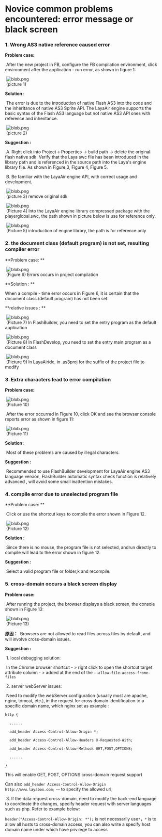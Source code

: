 # Novice common problems encountered: error message or black screen



### 1. Wrong AS3 native reference caused error

**Problem case:**

​        After the new project in FB, configure the FB compilation environment, click environment after the application - run error, as shown in figure 1:

​        	![blob.png](img/1.png)<br/>
​        (picture 1)

**Solution :**

​         The error is due to the introduction of native Flash AS3 into the code and the inheritance of native AS3 Sprite API. The LayaAir engine supports the basic syntax of the Flash AS3 language but not native AS3 API ones with reference and inheritance.

​           ![blob.png](img/2.png)<br/>
​        (picture 2)

**Suggestion :**

​        A. Right click into Project-> Properties -> build path -> delete the original flash native sdk. Verify that the Laya swc file has been introduced in the library path and is referenced in the source path into the Laya's engine library file. As shown in Figure 3, Figure 4, Figure 5.

​        B. Be familiar with the LayaAir engine API, with correct usage and development.

​           ![blob.png](img/3.png)<br/>
​        (picture  3) remove original sdk

​        ![blob.png](img/4.png)<br/>
​        (Picture 4) Into the LayaAir engine library compressed package with the playerglobal.swc, the path shown in picture below is use for reference only.


​        ![blob.png](img/5.png)<br/>
​        (Picture 5) introduction of engine library, the path is for reference only





### 2. the document class (default program) is not set, resulting compiler error

**Problem case: **

​        ![blob.png](img/6.png)<br/>
​        (Figure 6) Errors occurs in project compilation

**Solution : **

When a compile - time error occurs in Figure 6, it is certain that the document class (default program) has not been set.

**relative issues : **

​        ![blob.png](img/7.png)<br/>
​        (Picture 7) In FlashBuilder, you need to set the entry program as the default application

​        ![blob.png](img/8.png)<br/>
​        (Picture 8) In FlashDevelop, you need to set the entry main program as a document class

​            ![blob.png](img/9.png)<br/>
​            (Picture 9) In LayaAiride, in .as3proj for the suffix of the project file to modify





### 3. Extra characters lead to error compilation

**Problem case:**

​        ![blob.png](img/10.png)<br/>
​        (Picture 10)

​        After the error occurred in Figure 10, click OK and see the browser console reports error as shown in figure 11:

​        ![blob.png](img/11.png)<br/>
​        (Picture 11)

**Solution :**

​        Most of these problems are caused by illegal characters.

**Suggestion :**

​        Recommended to use FlashBuilder development for  LayaAir engine AS3 language version, FlashBuilder automatic syntax check function is relatively advanced , will avoid some small inattention mistakes.





### 4. compile error due to unselected program file

**​Problem case: **

​        Click or use the shortcut keys to compile the error shown in Figure 12.

​        ![blob.png](img/12.png)<br/>
​        (Picture 12)

**Solution :**

​            Since there is no mouse, the program file is not selected, andrun directly to compile will lead to the error shown in figure 12.

**Suggestion :**

​            Select a valid program file or folder,k and recompile.





### 5.  cross-domain occurs a black screen display

**Problem case:**

​            After running the project, the browser displays a black screen, the console shown in Figure 13: 

​        ![blob.png](img/13.png)<br/>
​        (Picture 13)

 

**原因：**
​              Browsers are not allowed to read files across files by default, and will involve cross-domain issues.

**Suggestion :**

​                1. local debugging solution:

​                In the Chrome browser shortcut - > right click to open the shortcut target attribute column - > added at the end of the `--allow-file-access-frome-files`

​                  2. server webServer issues:

​                   Need to modify the webServer configuration (usually most are apache, nginx, tomcat, etc.), in the request for cross domain identification to a specific domain name,  which nginx set as example :

```nginx
http {

  ......

  add_header Access-Control-Allow-Origin *;

  add_header Access-Control-Allow-Headers X-Requested-With;

  add_header Access-Control-Allow-Methods GET,POST,OPTIONS;

  ......

}

```



This will enable GET, POST, OPTIONS cross-domain request support

Can also  `add_header Access-Control-Allow-Origin http://www.layabox.com;` -- to specify the allowed url;

​                    3. If the data request cross-domain, need to modify the back-end language  to coordinate the changes, specify header request with server languages such as php. Refer to example below:

`header("Access-Control-Allow-Origin: *");` is not necessarily use`*`，`*` is to allow all hosts to cross-domain access, you can also write a specify host domain name under which have privilege to access
